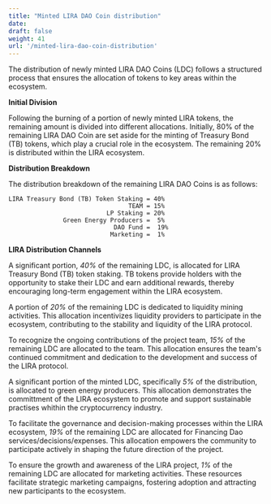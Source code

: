 ```yaml
---
title: "Minted LIRA DAO Coin distribution"
date:
draft: false
weight: 41
url: '/minted-lira-dao-coin-distribution'
---
```


The distribution of newly minted LIRA DAO Coins (LDC) follows a structured
process that ensures the allocation
of tokens to key areas within the ecosystem. 


**Initial Division**

Following the burning of a portion of newly
minted LIRA tokens, the remaining amount is divided into different
allocations. Initially, 80% of the remaining LIRA DAO Coin are set aside
for the minting of Treasury Bond (TB) tokens, which play a crucial
role in the ecosystem. The remaining 20% is distributed within the
LIRA ecosystem.

**Distribution Breakdown**

The distribution breakdown of the
remaining LIRA DAO Coins is as follows:


    LIRA Treasury Bond (TB) Token Staking = 40%
                                     TEAM = 15%                              
                               LP Staking = 20%
                   Green Energy Producers =  5%
                                 DAO Fund =  19%
                                Marketing =  1%


**LIRA Distribution Channels**

A significant portion, *40%* of the remaining LDC, is
allocated for LIRA Treasury Bond (TB) token staking. TB tokens provide
holders with the opportunity to stake their LDC and earn
additional rewards, thereby encouraging long-term engagement within
the LIRA ecosystem.

A portion of *20%* of the remaining LDC
is dedicated to liquidity mining activities. This allocation
incentivizes liquidity providers to participate in the ecosystem,
contributing to the stability and liquidity of the LIRA
protocol.

To recognize the ongoing contributions of the project
team, *15%* of the remaining LDC are allocated to the team. This
allocation ensures the team's continued commitment and dedication to
the development and success of the LIRA protocol.

A significant portion of the minted LDC, specifically *5%* of the
distribution, is allocated to green energy producers. This allocation demonstrates
the committment of the LIRA ecosystem to promote and support sustainable
practises whithin the cryptocurrency industry.

To facilitate the governance and decision-making processes within the LIRA
ecosystem, *19%* of the remaining LDC are allocated for
Financing Dao services/decisions/expenses. This allocation empowers the
community to participate actively in shaping the future direction of
the project.

To ensure the growth and awareness of the LIRA project, *1%* of the remaining LDC are allocated for
marketing activities. These resources facilitate strategic marketing
campaigns, fostering adoption and attracting new participants to the
ecosystem.